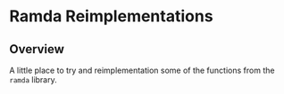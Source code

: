 # Ramda Reimplementations

## Overview

A little place to try and reimplementation some of the functions from the `ramda` library.
